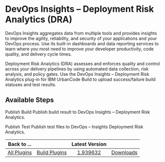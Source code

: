 
DevOps Insights – Deployment Risk Analytics (DRA)
=================================================



DevOps Insights aggregates data from multiple tools and provides insights to improve the agility, reliability, and 
security of your applications and your DevOps process. Use its built-in dashboards and data reporting services to learn 
where you most need to improve your developer productivity, code quality, and delivery cycle times.




Deployment Risk 
Analytics (DRA) assesses and enforces quality and control across your delivery pipelines by using automated data 
collection, risk analysis, and policy gates. Use the DevOps Insights – Deployment Risk Analytics plug-in for IBM 
UrbanCode Build to upload success/failure build statuses and test results.




Available Steps
---------------


Publish
 Build Publish build result to DevOps Insights – Deployment Risk Analytics.


Publish Test Publish test files to DevOps 
– Insights Deployment Risk Analytics.





|Back to ...||Latest Version||
| :---: | :---: | :---: | :---: |
|[All Plugins](../../index.md)|[Build Plugins](../README.md)|[1.939632](https://raw.githubusercontent.com/UrbanCode/IBM-UCB-PLUGINS/main/files/bluemix-deployment-risk-analytics/devops-insights-deployment-risk-analytics-ubuild-1.939632.zip)|[Downloads](downloads.md)|
